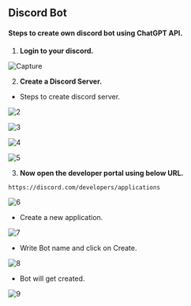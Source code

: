 ## Discord Bot

#### Steps to create own discord bot using ChatGPT API.

1. **Login to your discord.**

![Capture](https://user-images.githubusercontent.com/115527714/231081167-af148911-102b-40e8-aeff-251522f41f21.PNG)

2. **Create a Discord Server.**
* Steps to create discord server.

![2](https://user-images.githubusercontent.com/115527714/231086345-b813468b-64ce-4074-b1ba-39f6673dba68.png)

![3](https://user-images.githubusercontent.com/115527714/231092576-c090584d-58d1-43f1-96dd-f105a23172a5.PNG)

![4](https://user-images.githubusercontent.com/115527714/231092565-a0411dfe-0838-45f4-a101-7c15b0c7a3f0.PNG)

![5](https://user-images.githubusercontent.com/115527714/231092572-091099ed-df6c-499c-8157-0351e81ee299.PNG)

3. **Now open the developer portal using below URL.**

```commandline
https://discord.com/developers/applications
```
![6](https://user-images.githubusercontent.com/115527714/231096769-e3b31770-8a71-4d6e-a87f-89fa5625b447.PNG)

* Create a new application.

![7](https://user-images.githubusercontent.com/115527714/231096775-41522212-8731-46ab-bd75-46892aac4a98.PNG)

* Write Bot name and click on Create.

![8](https://user-images.githubusercontent.com/115527714/231096761-6ddd28f2-68e6-407f-945c-f9834f160b52.PNG)

* Bot will get created.

![9](https://user-images.githubusercontent.com/115527714/231096765-c5b61325-3dee-4d6b-87ed-d3282eb54ebf.PNG)


